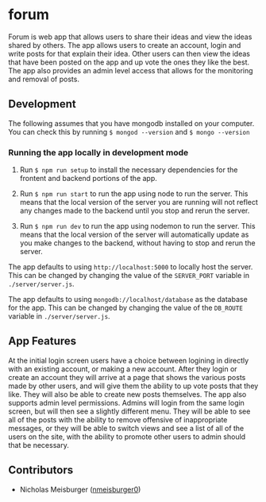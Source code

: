 # forum
Forum is web app that allows users to share their ideas and view the ideas shared by others. The app allows users to create an account, login and write posts for that explain their idea. Other users can then view the ideas that have been posted on the app and up vote the ones they like the best. The app also provides an admin level access that allows for the monitoring and removal of posts.

## Development 

The following assumes that you have mongodb installed on your computer. You can check this by running 
`$ mongod --version` and `$ mongo --version`

### Running the app locally in development mode

1. Run `$ npm run setup` to install the necessary dependencies for the frontent and backend portions of the app.

2. Run `$ npm run start` to run the app using node to run the server. This means that the local version of the server you are running will not reflect any changes made to the backend until you stop and rerun the server.

3. Run `$ npm run dev` to run the app using nodemon to run the server. This means that the local version of the server will automatically update as you make changes to the backend, without having to stop and rerun the server.

The app defaults to using `http://localhost:5000` to locally host the server. This can be changed by changing the value of the `SERVER_PORT` variable in `./server/server.js`.

The app defaults to using `mongodb://localhost/database` as the database for the app. This can be changed by changing the value of the `DB_ROUTE` variable in `./server/server.js`.

## App Features

At the initial login screen users have a choice between logining in directly with an existing account, or making a new account. After they login or create an account they will arrive at a page that shows the various posts made by other users, and will give them the ability to up vote posts that they like. They will also be able to create new posts themselves. The app also supports admin level permissions. Admins will login from the same login screen, but will then see a slightly different menu. They will be able to see all of the posts with the ability to remove offensive of inappropriate messages, or they will be able to switch views and see a list of all of the users on the site, with the ability to promote other users to admin should that be necessary.

## Contributors
- Nicholas Meisburger ([nmeisburger0](https://github.com/nmeisburger0))
